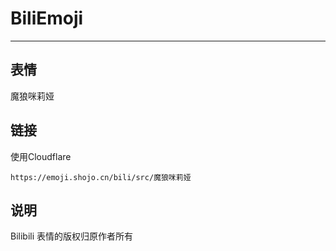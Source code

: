 # BiliEmoji
---
## 表情
魔狼咪莉娅
## 链接
使用Cloudflare
```
https://emoji.shojo.cn/bili/src/魔狼咪莉娅
```
## 说明
Bilibili 表情的版权归原作者所有
